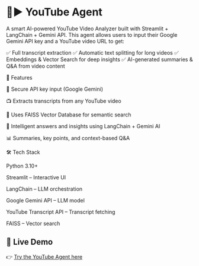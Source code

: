 # 🔴▶️ YouTube Agent


A smart AI-powered YouTube Video Analyzer built with Streamlit + LangChain + Gemini API.
This agent allows users to input their Google Gemini API key and a YouTube video URL to get:

✅ Full transcript extraction
✅ Automatic text splitting for long videos
✅ Embeddings & Vector Search for deep insights
✅ AI-generated summaries & Q&A from video content

🚀 Features

🔑 Secure API key input (Google Gemini)

📺 Extracts transcripts from any YouTube video

🧠 Uses FAISS Vector Database for semantic search

🤖 Intelligent answers and insights using LangChain + Gemini AI

📊 Summaries, key points, and context-based Q&A

🛠️ Tech Stack

Python 3.10+

Streamlit
 – Interactive UI

LangChain
 – LLM orchestration

Google Gemini API
 – LLM model

YouTube Transcript API
 – Transcript fetching

FAISS
 – Vector search

 ## 🚀 Live Demo
👉 [Try the YouTube Agent here](https://youtube-transcript-agent.streamlit.app/)

